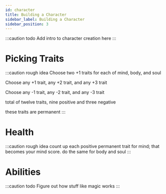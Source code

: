 ```yaml
---
id: character
title: Building a Character
sidebar_label: Building a Character
sidebar_position: 3
---
```

:::caution todo
Add intro to character creation here
:::

# Picking Traits
:::caution rough idea
Choose two +1 traits for each of mind, body, and soul

Choose any +1 trait, any +2 trait, and any +3 trait

Choose any -1 trait, any -2 trait, and any -3 trait

total of twelve traits, nine positive and three negative

these traits are permanent
:::

# Health
:::caution rough idea
count up each positive permanent trait for mind; that becomes your mind score. do the same for body and soul
:::

# Abilities
:::caution todo
Figure out how stuff like magic works
:::
